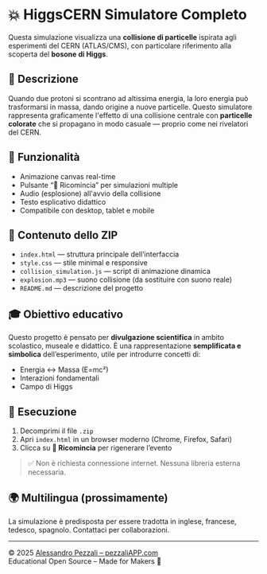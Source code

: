 # 💥 HiggsCERN Simulatore Completo

Questa simulazione visualizza una **collisione di particelle** ispirata agli esperimenti del CERN (ATLAS/CMS), con particolare riferimento alla scoperta del **bosone di Higgs**.

## 🔬 Descrizione

Quando due protoni si scontrano ad altissima energia, la loro energia può trasformarsi in massa, dando origine a nuove particelle. Questo simulatore rappresenta graficamente l'effetto di una collisione centrale con **particelle colorate** che si propagano in modo casuale — proprio come nei rivelatori del CERN.

## 🧩 Funzionalità

- Animazione canvas real-time
- Pulsante “🔁 Ricomincia” per simulazioni multiple
- Audio (esplosione) all'avvio della collisione
- Testo esplicativo didattico
- Compatibile con desktop, tablet e mobile

## 📁 Contenuto dello ZIP

- `index.html` — struttura principale dell’interfaccia
- `style.css` — stile minimal e responsive
- `collision_simulation.js` — script di animazione dinamica
- `explosion.mp3` — suono collisione (da sostituire con suono reale)
- `README.md` — descrizione del progetto

## 🎓 Obiettivo educativo

Questo progetto è pensato per **divulgazione scientifica** in ambito scolastico, museale e didattico. È una rappresentazione **semplificata e simbolica** dell’esperimento, utile per introdurre concetti di:
- Energia ↔ Massa (E=mc²)
- Interazioni fondamentali
- Campo di Higgs

## 🚀 Esecuzione

1. Decomprimi il file `.zip`
2. Apri `index.html` in un browser moderno (Chrome, Firefox, Safari)
3. Clicca su **🔁 Ricomincia** per rigenerare l’evento

> ✅ Non è richiesta connessione internet. Nessuna libreria esterna necessaria.

## 🌍 Multilingua (prossimamente)

La simulazione è predisposta per essere tradotta in inglese, francese, tedesco, spagnolo. Contattaci per collaborazioni.

---

© 2025 [Alessandro Pezzali – pezzaliAPP.com](https://www.pezzaliapp.com)  
Educational Open Source – Made for Makers 🚀
